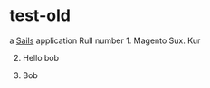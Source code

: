 # test-old

a [Sails](http://sailsjs.org) application
Rull number 1. Magento Sux. Kur

2. Hello bob

3. Bob
